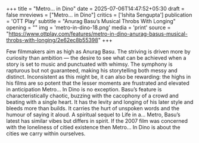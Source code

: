 +++
title = "Metro... in Dino"
date = 2025-07-06T14:47:52+05:30
draft = false
mreviews = ["Metro... in Dino"]
critics = ['Ishita Sengupta']
publication = 'OTT Play'
subtitle = "Anurag Basu’s Musical Throbs With Longing"
opening = ""
img = 'metro-in-dino-18.png'
media = 'print'
source = "https://www.ottplay.com/features/metro-in-dino-anurag-basus-musical-throbs-with-longing/2e62ec8b55398"
+++

Few filmmakers aim as high as Anurag Basu. The striving is driven more by curiosity than ambition — the desire to see what can be achieved when a story is set to music and punctuated with whimsy. The symphony is rapturous but not guaranteed, making his storytelling both messy and distinct. Inconsistent as this might be, it can also be rewarding: the highs in his films are so potent that the lesser moments are frustrated and elevated in anticipation Metro... In Dino is no exception. Basu’s feature is characteristically chaotic, buzzing with the cacophony of a crowd and beating with a single heart. It has the levity and longing of his later style and bleeds more than builds. It carries the hurt of unspoken words and the humour of saying it aloud. A spiritual sequel to Life in a... Metro, Basu’s latest has similar vibes but differs in spirit. If the 2007 film was concerned with the loneliness of citied existence then Metro... In Dino is about the cities we carry within ourselves.
